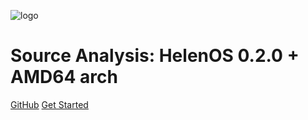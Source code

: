 <!-- _coverpage.md -->

![logo](http://www.helenos.org/chrome/site/helenos_banner.gif)

# Source Analysis: HelenOS 0.2.0 + AMD64 arch


[GitHub](https://github.com/liuhahapku/study-helenOS/)
[Get Started](/README.md)
